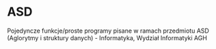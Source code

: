 # ASD
Pojedyncze funkcje/proste programy pisane w ramach przedmiotu ASD (Aglorytmy i struktury danych) - Informatyka, Wydział Informatyki AGH
